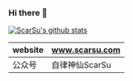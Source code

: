 ### Hi there 👋

<!-- Here are some ideas to get you started:

- 🔭 I’m currently working on ...
- 🌱 I’m currently learning ...
- 👯 I’m looking to collaborate on ...
- 🤔 I’m looking for help with ...
- 💬 Ask me about ...
- 📫 How to reach me: ...
- 😄 Pronouns: ...
- ⚡ Fun fact: ... -->

<!-- [![ScarSu's github stats](https://github-readme-stats.vercel.app/api?username=scarsu)](https://github.com/anuraghazra/github-readme-stats) -->

[![ScarSu's github stats](https://github-readme-stats.vercel.app/api?username=scarsu&count_private=true&show_icons=true&theme=dracula&include_all_commits=true)](https://github.com/anuraghazra/github-readme-stats)

| website | <a href="https://www.scarsu.com" target="_blank">www.scarsu.com</a> |
|--|--|
| 公众号 | 自律神仙ScarSu |
